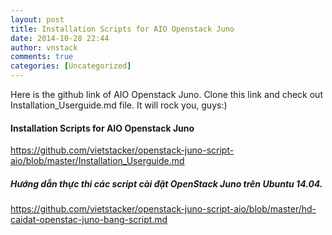 ```yaml
---
layout: post
title: Installation Scripts for AIO Openstack Juno
date: 2014-10-28 22:44
author: vnstack
comments: true
categories: [Uncategorized]
---
```

Here is the github link of AIO Openstack Juno. Clone this link and check out Installation_Userguide.md file. It will rock you, guys:)
<h4>Installation Scripts for AIO Openstack Juno</h4>
<a href="https://github.com/vietstacker/openstack-juno-script-aio/blob/master/Installation_Userguide.md">https://github.com/vietstacker/openstack-juno-script-aio/blob/master/Installation_Userguide.md</a>
<h5><a class="anchor" href="https://github.com/vietstacker/openstack-juno-script-aio/blob/master/README.md#h%C6%B0%E1%BB%9Bng-d%E1%BA%ABn-th%E1%BB%B1c-thi-c%C3%A1c-script-c%C3%A0i-%C4%91%E1%BA%B7t-openstack-juno-tr%C3%AAn-ubuntu-1404" name="user-content-h%C6%B0%E1%BB%9Bng-d%E1%BA%ABn-th%E1%BB%B1c-thi-c%C3%A1c-script-c%C3%A0i-%C4%91%E1%BA%B7t-openstack-juno-tr%C3%AAn-ubuntu-1404"></a>Hướng dẫn thực thi các script cài đặt OpenStack Juno trên Ubuntu 14.04.</h5>
<a href="https://github.com/vietstacker/openstack-juno-script-aio/blob/master/hd-caidat-openstac-juno-bang-script.md">https://github.com/vietstacker/openstack-juno-script-aio/blob/master/hd-caidat-openstac-juno-bang-script.md</a>
